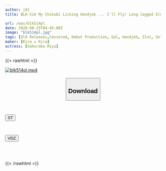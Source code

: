 ```yaml
---
author: j91
title: BLK-514 My Chikubi Licking Handjob ... I'll Fly! Long-legged Slender Gal AV Debut Who Longs For A Slut Miyu Sakuraka

url: /was/blk514pl
date: 2020-08-25T04:45:00Z
image: "blk514pl.jpg"
tags: [Old Releases,Censored, Debut Production, Gal, Handjob, Slut, Solowork, Squirting]
maker: [Kira ★ Kira]
actress: [Sakuraka Miyu]
---
```



{{< rawhtml >}}

<div class="video" data-videoid="zb4aYXeYXvckZm">
    <a href="javascript:;">
        <img src="/was/blk514pl/blk514pl.jpg" width="WIDTH" height="HEIGHT" alt="blk514pl.mp4" loading="lazy">
    </a>
</div>

<script type="text/javascript" src="https://j91.asia/asset/on-demand-st.js"></script>

<br>
  <link rel="stylesheet" href="https://j91.asia/asset/bs5.css">
  
  <center>
  <button class="btn btn-primary" type="button" data-bs-toggle="collapse" data-bs-target=".multi-collapse" aria-expanded="false" aria-controls="multiCollapseExample1 multiCollapseExample2"><h2>Download</h2></button></center>
</p>
<div class="row">
  <div class="col">
    <div class="collapse multi-collapse" id="multiCollapseExample1">
      <div class="card card-body">
	      	      <br>
<div class="buttons">  
<p><a href="https://streamtape.to/v/zb4aYXeYXvckZm" target="_blank"><button class="btn-hover color-3"><i class="fa fa-download"></i> ST</button></a></p></div>
    </div>
  </div>
</div>
  <div class="col">
    <div class="collapse multi-collapse" id="multiCollapseExample2">
      <div class="card card-body">
	      <br>
<div class="buttons">
<p><a href="https://vidoza.net/keyore9jw4i9" target="_blank"><button class="btn-hover color-1"><i class="fa fa-download"></i> VDZ</button></a></p></div>
<br><br>
      </div>
    </div>
  </div>
</div>

{{< /rawhtml >}}